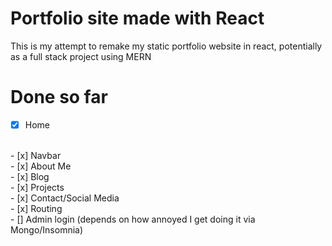 # Portfolio site made with React

This is my attempt to remake my static portfolio website in react, potentially as a full stack project using MERN

# Done so far

- [x] Home
<br>
- [x] Navbar 
<br>
- [x] About Me
<br>
- [x] Blog
<br>
- [x] Projects
<br>
- [x] Contact/Social Media
<br>
- [x] Routing
<br>
- [] Admin login (depends on how annoyed I get doing it via Mongo/Insomnia)
